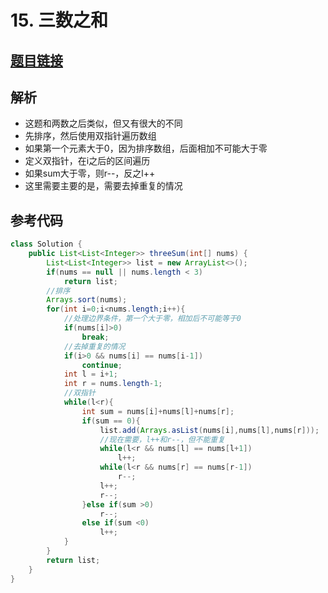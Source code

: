 # 15. 三数之和

## [题目链接](https://leetcode-cn.com/problems/3sum/)

## 解析
- 这题和两数之后类似，但又有很大的不同
- 先排序，然后使用双指针遍历数组
- 如果第一个元素大于0，因为排序数组，后面相加不可能大于零
- 定义双指针，在i之后的区间遍历
- 如果sum大于零，则r--，反之l++
- 这里需要主要的是，需要去掉重复的情况

## 参考代码
```Java
class Solution {
    public List<List<Integer>> threeSum(int[] nums) {
        List<List<Integer>> list = new ArrayList<>();
        if(nums == null || nums.length < 3)
            return list;
        //排序
        Arrays.sort(nums);
        for(int i=0;i<nums.length;i++){
            //处理边界条件，第一个大于零，相加后不可能等于0
            if(nums[i]>0)
                break;
            //去掉重复的情况
            if(i>0 && nums[i] == nums[i-1])
                continue;
            int l = i+1;
            int r = nums.length-1;
            //双指针
            while(l<r){
                int sum = nums[i]+nums[l]+nums[r];
                if(sum == 0){
                    list.add(Arrays.asList(nums[i],nums[l],nums[r]));
                    //现在需要，l++和r--，但不能重复
                    while(l<r && nums[l] == nums[l+1])
                        l++;
                    while(l<r && nums[r] == nums[r-1])
                        r--;
                    l++;
                    r--;
                }else if(sum >0)
                    r--;
                else if(sum <0)
                    l++;
            }
        }
        return list;
    }
}
```